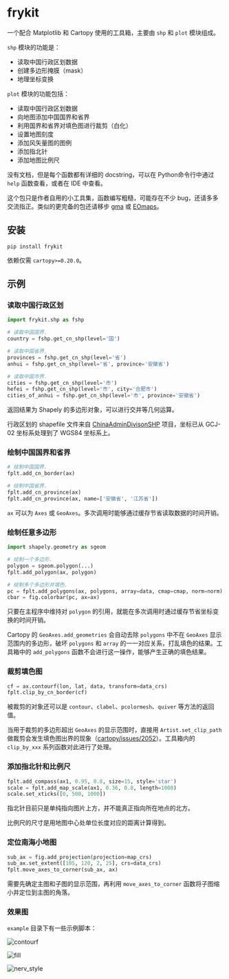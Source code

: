# frykit

一个配合 Matplotlib 和 Cartopy 使用的工具箱，主要由 `shp` 和 `plot` 模块组成。

`shp` 模块的功能是：

- 读取中国行政区划数据
- 创建多边形掩膜（mask）
- 地理坐标变换

`plot` 模块的功能包括：

- 读取中国行政区划数据
- 向地图添加中国国界和省界
- 利用国界和省界对填色图进行裁剪（白化）
- 设置地图刻度
- 添加风矢量图的图例
- 添加指北针
- 添加地图比例尺

没有文档，但是每个函数都有详细的 docstring，可以在 Python命令行中通过 `help` 函数查看，或者在 IDE 中查看。

这个包只是作者自用的小工具集，函数编写粗糙，可能存在不少 bug，还请多多交流指正。类似的更完备的包还请移步 [gma](https://gma.luosgeo.com/) 或 [EOmaps](https://github.com/raphaelquast/EOmaps)。

## 安装

```
pip install frykit
```

依赖仅需 `cartopy>=0.20.0`。

## 示例

### 读取中国行政区划

```Python
import frykit.shp as fshp

# 读取中国国界.
country = fshp.get_cn_shp(level='国')

# 读取中国省界.
provinces = fshp.get_cn_shp(level='省')
anhui = fshp.get_cn_shp(level='省', province='安徽省')

# 读取中国市界.
cities = fshp.get_cn_shp(level='市')
hefei = fshp.get_cn_shp(level='市', city='合肥市')
cities_of_anhui = fshp.get_cn_shp(level='市', province='安徽省')
```

返回结果为 Shapely 的多边形对象，可以进行交并等几何运算。

行政区划的 shapefile 文件来自 [ChinaAdminDivisonSHP](https://github.com/GaryBikini/ChinaAdminDivisonSHP) 项目，坐标已从 GCJ-02 坐标系处理到了 WGS84 坐标系上。

### 绘制中国国界和省界

```Python
# 绘制中国国界.
fplt.add_cn_border(ax)

# 绘制中国省界.
fplt.add_cn_province(ax)
fplt.add_cn_province(ax, name=['安徽省', '江苏省'])
```

`ax` 可以为 `Axes` 或 `GeoAxes`。多次调用时能够通过缓存节省读取数据的时间开销。

### 绘制任意多边形

```Python
import shapely.geometry as sgeom

# 绘制一个多边形.
polygon = sgeom.polygon(...)
fplt.add_polygon(ax, polygon)

# 绘制多个多边形并填色.
pc = fplt.add_polygons(ax, polygons, array=data, cmap=cmap, norm=norm)
cbar = fig.colorbar(pc, ax=ax)
```

只要在主程序中维持对 `polygon` 的引用，就能在多次调用时通过缓存节省坐标变换的时间开销。

Cartopy 的 `GeoAxes.add_geometries` 会自动去除 `polygons` 中不在 `GeoAxes` 显示范围内的多边形，破坏 `polygons` 和 `array` 的一一对应关系，打乱填色的结果。工具箱中的 `add_polygons` 函数不会进行这一操作，能够产生正确的填色结果。

### 裁剪填色图

```Python
cf = ax.contourf(lon, lat, data, transform=data_crs)
fplt.clip_by_cn_border(cf)
```

被裁剪的对象还可以是 `contour`、`clabel`、`pcolormesh`、`quiver` 等方法的返回值。

当用于裁剪的多边形超出 `GeoAxes` 的显示范围时，直接用 `Artist.set_clip_path` 做裁剪会发生填色图出界的现象（[cartopy/issues/2052](https://github.com/SciTools/cartopy/issues/2052)）。工具箱内的 `clip_by_xxx` 系列函数对此进行了处理。

### 添加指北针和比例尺

```Python
fplt.add_compass(ax1, 0.95, 0.8, size=15, style='star')
scale = fplt.add_map_scale(ax1, 0.36, 0.8, length=1000)
scale.set_xticks([0, 500, 1000])
```

指北针目前只是单纯指向图片上方，并不能真正指向所在地点的北方。

比例尺的尺寸是用地图中心处单位长度对应的距离计算得到。

### 定位南海小地图

```Python
sub_ax = fig.add_projection(projection=map_crs)
sub_ax.set_extent([105, 120, 2, 25], crs=data_crs)
fplt.move_axes_to_corner(sub_ax, ax)
```

需要先确定主图和子图的显示范围，再利用 `move_axes_to_corner` 函数将子图缩小并定位到主图的角落。

### 效果图

`example` 目录下有一些示例脚本：

![contourf](image/contourf.png)

![fill](image/fill.png)

![nerv_style](image/nerv_style.png)